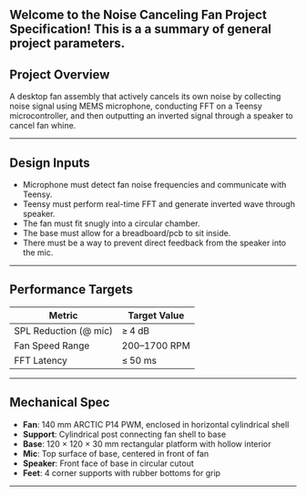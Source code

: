 
## Welcome to the Noise Canceling Fan Project Specification! This is a a summary of general project parameters. 



 
## Project Overview
A desktop fan assembly that actively cancels its own noise by collecting noise signal using MEMS microphone, conducting FFT on a Teensy microcontroller, and then outputting an inverted signal through a speaker to cancel fan whine. 

---

## Design Inputs
- Microphone must detect fan noise frequencies and communicate with Teensy. 
- Teensy must perform real-time FFT and generate inverted wave through speaker.
- The fan must fit snugly into a circular chamber.
- The base must allow for a breadboard/pcb to sit inside.
- There must be a way to prevent direct feedback from the speaker into the mic.


---

## Performance Targets

| Metric                    | Target Value     |
|---------------------------|------------------|
| SPL Reduction (@ mic)     | ≥ 4 dB           |
| Fan Speed Range           | 200–1700 RPM     |
| FFT Latency               | ≤ 50 ms          |

---

## Mechanical Spec
- **Fan**: 140 mm ARCTIC P14 PWM, enclosed in horizontal cylindrical shell
- **Support**: Cylindrical post connecting fan shell to base
- **Base**: 120 × 120 × 30 mm rectangular platform with hollow interior
- **Mic**: Top surface of base, centered in front of fan
- **Speaker**: Front face of base in circular cutout
- **Feet**: 4 corner supports with rubber bottoms for grip

---

